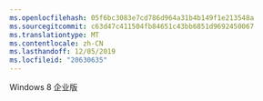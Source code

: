 ```yaml
---
ms.openlocfilehash: 05f6bc3083e7cd786d964a31b4b149f1e213548a
ms.sourcegitcommit: c63d47c411504fb84651c43bb6851d9692450067
ms.translationtype: MT
ms.contentlocale: zh-CN
ms.lasthandoff: 12/05/2019
ms.locfileid: "20630635"
---
```

<Token xmlns:xlink="http://www.w3.org/1999/xlink">Windows 8 企业版</Token>